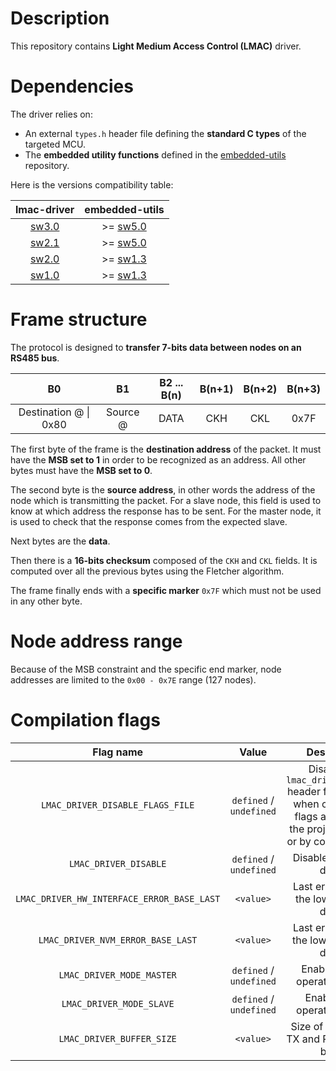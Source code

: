 # Description

This repository contains **Light Medium Access Control (LMAC)** driver.

# Dependencies

The driver relies on:

* An external `types.h` header file defining the **standard C types** of the targeted MCU.
* The **embedded utility functions** defined in the [embedded-utils](https://github.com/Ludovic-Lesur/embedded-utils) repository.

Here is the versions compatibility table:

| **lmac-driver** | **embedded-utils** |
|:---:|:---:|
| [sw3.0](https://github.com/Ludovic-Lesur/lmac-driver/releases/tag/sw3.0) | >= [sw5.0](https://github.com/Ludovic-Lesur/embedded-utils/releases/tag/sw5.0) |
| [sw2.1](https://github.com/Ludovic-Lesur/lmac-driver/releases/tag/sw2.1) | >= [sw5.0](https://github.com/Ludovic-Lesur/embedded-utils/releases/tag/sw5.0) |
| [sw2.0](https://github.com/Ludovic-Lesur/lmac-driver/releases/tag/sw2.0) | >= [sw1.3](https://github.com/Ludovic-Lesur/embedded-utils/releases/tag/sw1.3) |
| [sw1.0](https://github.com/Ludovic-Lesur/lmac-driver/releases/tag/sw1.0) | >= [sw1.3](https://github.com/Ludovic-Lesur/embedded-utils/releases/tag/sw1.3) |

# Frame structure

The protocol is designed to **transfer 7-bits data between nodes on an RS485 bus**.

| B0 | B1 | B2 ... B(n) | B(n+1) | B(n+2) | B(n+3) |
|:---:|:---:|:---:|:---:|:---:|:---:|
| Destination @ \| 0x80 | Source @ | DATA | CKH | CKL | 0x7F |

The first byte of the frame is the **destination address** of the packet. It must have the **MSB set to 1** in order to be recognized as an address. All other bytes must have the **MSB set to 0**.

The second byte is the **source address**, in other words the address of the node which is transmitting the packet. For a slave node, this field is used to know at which address the response has to be sent. For the master node, it is used to check that the response comes from the expected slave.

Next bytes are the **data**.

Then there is a **16-bits checksum** composed of the `CKH` and `CKL` fields. It is computed over all the previous bytes using the Fletcher algorithm.

The frame finally ends with a **specific marker** `0x7F` which must not be used in any other byte.

# Node address range

Because of the MSB constraint and the specific end marker, node addresses are limited to the `0x00 - 0x7E` range (127 nodes).

# Compilation flags

| **Flag name** | **Value** | **Description** |
|:---:|:---:|:---:|
| `LMAC_DRIVER_DISABLE_FLAGS_FILE` | `defined` / `undefined` | Disable the `lmac_driver_flags.h` header file inclusion when compilation flags are given in the project settings or by command line. |
| `LMAC_DRIVER_DISABLE` | `defined` / `undefined` | Disable the LMAC driver. |
| `LMAC_DRIVER_HW_INTERFACE_ERROR_BASE_LAST` | `<value>` | Last error base of the low level bus driver. |
| `LMAC_DRIVER_NVM_ERROR_BASE_LAST` | `<value>` | Last error base of the low level NVM driver. |
| `LMAC_DRIVER_MODE_MASTER` | `defined` / `undefined` | Enable master operating mode. |
| `LMAC_DRIVER_MODE_SLAVE` | `defined` / `undefined` | Enable slave operating mode. |
| `LMAC_DRIVER_BUFFER_SIZE` | `<value>` | Size of the internal TX and RX buffers in bytes. |
